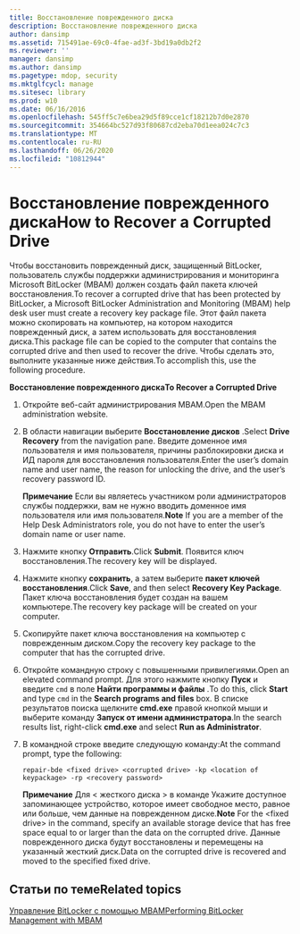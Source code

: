 ```yaml
---
title: Восстановление поврежденного диска
description: Восстановление поврежденного диска
author: dansimp
ms.assetid: 715491ae-69c0-4fae-ad3f-3bd19a0db2f2
ms.reviewer: ''
manager: dansimp
ms.author: dansimp
ms.pagetype: mdop, security
ms.mktglfcycl: manage
ms.sitesec: library
ms.prod: w10
ms.date: 06/16/2016
ms.openlocfilehash: 545ff5c7e6bea29d5f89cce1cf18212b7d0e2870
ms.sourcegitcommit: 354664bc527d93f80687cd2eba70d1eea024c7c3
ms.translationtype: MT
ms.contentlocale: ru-RU
ms.lasthandoff: 06/26/2020
ms.locfileid: "10812944"
---
```

# <span data-ttu-id="d918c-103">Восстановление поврежденного диска</span><span class="sxs-lookup"><span data-stu-id="d918c-103">How to Recover a Corrupted Drive</span></span>


<span data-ttu-id="d918c-104">Чтобы восстановить поврежденный диск, защищенный BitLocker, пользователь службы поддержки администрирования и мониторинга Microsoft BitLocker (MBAM) должен создать файл пакета ключей восстановления.</span><span class="sxs-lookup"><span data-stu-id="d918c-104">To recover a corrupted drive that has been protected by BitLocker, a Microsoft BitLocker Administration and Monitoring (MBAM) help desk user must create a recovery key package file.</span></span> <span data-ttu-id="d918c-105">Этот файл пакета можно скопировать на компьютер, на котором находится поврежденный диск, а затем использовать для восстановления диска.</span><span class="sxs-lookup"><span data-stu-id="d918c-105">This package file can be copied to the computer that contains the corrupted drive and then used to recover the drive.</span></span> <span data-ttu-id="d918c-106">Чтобы сделать это, выполните указанные ниже действия.</span><span class="sxs-lookup"><span data-stu-id="d918c-106">To accomplish this, use the following procedure.</span></span>

**<span data-ttu-id="d918c-107">Восстановление поврежденного диска</span><span class="sxs-lookup"><span data-stu-id="d918c-107">To Recover a Corrupted Drive</span></span>**

1.  <span data-ttu-id="d918c-108">Откройте веб-сайт администрирования MBAM.</span><span class="sxs-lookup"><span data-stu-id="d918c-108">Open the MBAM administration website.</span></span>

2.  <span data-ttu-id="d918c-109">В области навигации выберите **Восстановление дисков** .</span><span class="sxs-lookup"><span data-stu-id="d918c-109">Select **Drive Recovery** from the navigation pane.</span></span> <span data-ttu-id="d918c-110">Введите доменное имя пользователя и имя пользователя, причины разблокировки диска и ИД пароля для восстановления пользователя.</span><span class="sxs-lookup"><span data-stu-id="d918c-110">Enter the user’s domain name and user name, the reason for unlocking the drive, and the user’s recovery password ID.</span></span>

    <span data-ttu-id="d918c-111">**Примечание**  Если вы являетесь участником роли администраторов службы поддержки, вам не нужно вводить доменное имя пользователя или имя пользователя.</span><span class="sxs-lookup"><span data-stu-id="d918c-111">**Note** If you are a member of the Help Desk Administrators role, you do not have to enter the user’s domain name or user name.</span></span>

     

3.  <span data-ttu-id="d918c-112">Нажмите кнопку **Отправить**.</span><span class="sxs-lookup"><span data-stu-id="d918c-112">Click **Submit**.</span></span> <span data-ttu-id="d918c-113">Появится ключ восстановления.</span><span class="sxs-lookup"><span data-stu-id="d918c-113">The recovery key will be displayed.</span></span>

4.  <span data-ttu-id="d918c-114">Нажмите кнопку **сохранить**, а затем выберите **пакет ключей восстановления**.</span><span class="sxs-lookup"><span data-stu-id="d918c-114">Click **Save**, and then select **Recovery Key Package**.</span></span> <span data-ttu-id="d918c-115">Пакет ключа восстановления будет создан на вашем компьютере.</span><span class="sxs-lookup"><span data-stu-id="d918c-115">The recovery key package will be created on your computer.</span></span>

5.  <span data-ttu-id="d918c-116">Скопируйте пакет ключа восстановления на компьютер с поврежденным диском.</span><span class="sxs-lookup"><span data-stu-id="d918c-116">Copy the recovery key package to the computer that has the corrupted drive.</span></span>

6.  <span data-ttu-id="d918c-117">Откройте командную строку с повышенными привилегиями.</span><span class="sxs-lookup"><span data-stu-id="d918c-117">Open an elevated command prompt.</span></span> <span data-ttu-id="d918c-118">Для этого нажмите кнопку **Пуск** и введите `cmd` в поле **Найти программы и файлы** .</span><span class="sxs-lookup"><span data-stu-id="d918c-118">To do this, click **Start** and type `cmd` in the **Search programs and files** box.</span></span> <span data-ttu-id="d918c-119">В списке результатов поиска щелкните **cmd.exe** правой кнопкой мыши и выберите команду **Запуск от имени администратора**.</span><span class="sxs-lookup"><span data-stu-id="d918c-119">In the search results list, right-click **cmd.exe** and select **Run as Administrator**.</span></span>

7.  <span data-ttu-id="d918c-120">В командной строке введите следующую команду:</span><span class="sxs-lookup"><span data-stu-id="d918c-120">At the command prompt, type the following:</span></span>

    `repair-bde <fixed drive> <corrupted drive> -kp <location of keypackage> -rp <recovery password>`

    <span data-ttu-id="d918c-121">**Примечание**  Для &lt; жесткого диска &gt; в команде Укажите доступное запоминающее устройство, которое имеет свободное место, равное или больше, чем данные на поврежденном диске.</span><span class="sxs-lookup"><span data-stu-id="d918c-121">**Note** For the &lt;fixed drive&gt; in the command, specify an available storage device that has free space equal to or larger than the data on the corrupted drive.</span></span> <span data-ttu-id="d918c-122">Данные поврежденного диска будут восстановлены и перемещены на указанный жесткий диск.</span><span class="sxs-lookup"><span data-stu-id="d918c-122">Data on the corrupted drive is recovered and moved to the specified fixed drive.</span></span>

     

## <span data-ttu-id="d918c-123">Статьи по теме</span><span class="sxs-lookup"><span data-stu-id="d918c-123">Related topics</span></span>


[<span data-ttu-id="d918c-124">Управление BitLocker с помощью MBAM</span><span class="sxs-lookup"><span data-stu-id="d918c-124">Performing BitLocker Management with MBAM</span></span>](performing-bitlocker-management-with-mbam.md)

 

 





